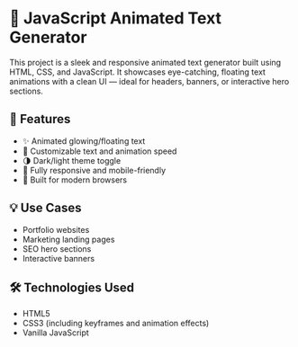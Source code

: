 # 🎉 JavaScript Animated Text Generator

This project is a sleek and responsive animated text generator built using HTML, CSS, and JavaScript. It showcases eye-catching, floating text animations with a clean UI — ideal for headers, banners, or interactive hero sections.

## 🚀 Features

- ✨ Animated glowing/floating text
- 🎨 Customizable text and animation speed
- 🌗 Dark/light theme toggle
- 📱 Fully responsive and mobile-friendly
- 🧠 Built for modern browsers

## 💡 Use Cases

- Portfolio websites
- Marketing landing pages
- SEO hero sections
- Interactive banners

## 🛠️ Technologies Used

- HTML5
- CSS3 (including keyframes and animation effects)
- Vanilla JavaScript



